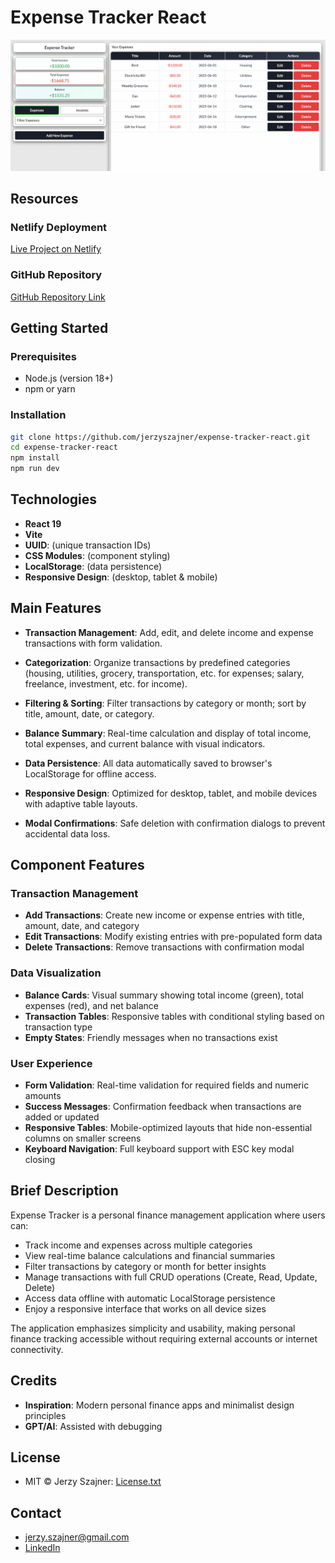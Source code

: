 # Expense Tracker React

![Expense Tracker Screenshot](docs/expense-tracker-screenshot.webp)

## Resources

### Netlify Deployment

[Live Project on Netlify](https://expense-tracker-ra.netlify.app/)

### GitHub Repository

[GitHub Repository Link](https://github.com/jerzyszajner/expense-tracker-react.git)

## Getting Started

### Prerequisites

- Node.js (version 18+)
- npm or yarn

### Installation

```bash
git clone https://github.com/jerzyszajner/expense-tracker-react.git
cd expense-tracker-react
npm install
npm run dev
```

## Technologies

- **React 19**
- **Vite**
- **UUID**: (unique transaction IDs)
- **CSS Modules**: (component styling)
- **LocalStorage**: (data persistence)
- **Responsive Design**: (desktop, tablet & mobile)

## Main Features

- **Transaction Management**: Add, edit, and delete income and expense transactions with form validation.

- **Categorization**: Organize transactions by predefined categories (housing, utilities, grocery, transportation, etc. for expenses; salary, freelance, investment, etc. for income).

- **Filtering & Sorting**: Filter transactions by category or month; sort by title, amount, date, or category.

- **Balance Summary**: Real-time calculation and display of total income, total expenses, and current balance with visual indicators.

- **Data Persistence**: All data automatically saved to browser's LocalStorage for offline access.

- **Responsive Design**: Optimized for desktop, tablet, and mobile devices with adaptive table layouts.

- **Modal Confirmations**: Safe deletion with confirmation dialogs to prevent accidental data loss.

## Component Features

### Transaction Management

- **Add Transactions**: Create new income or expense entries with title, amount, date, and category
- **Edit Transactions**: Modify existing entries with pre-populated form data
- **Delete Transactions**: Remove transactions with confirmation modal

### Data Visualization

- **Balance Cards**: Visual summary showing total income (green), total expenses (red), and net balance
- **Transaction Tables**: Responsive tables with conditional styling based on transaction type
- **Empty States**: Friendly messages when no transactions exist

### User Experience

- **Form Validation**: Real-time validation for required fields and numeric amounts
- **Success Messages**: Confirmation feedback when transactions are added or updated
- **Responsive Tables**: Mobile-optimized layouts that hide non-essential columns on smaller screens
- **Keyboard Navigation**: Full keyboard support with ESC key modal closing

## Brief Description

Expense Tracker is a personal finance management application where users can:

- Track income and expenses across multiple categories
- View real-time balance calculations and financial summaries
- Filter transactions by category or month for better insights
- Manage transactions with full CRUD operations (Create, Read, Update, Delete)
- Access data offline with automatic LocalStorage persistence
- Enjoy a responsive interface that works on all device sizes

The application emphasizes simplicity and usability, making personal finance tracking accessible without requiring external accounts or internet connectivity.

## Credits

- **Inspiration**: Modern personal finance apps and minimalist design principles
- **GPT/AI**: Assisted with debugging

## License

- MIT © Jerzy Szajner: [License.txt](License.txt)

## Contact

- [jerzy.szajner@gmail.com](mailto:jerzy.szajner@gmail.com)
- [LinkedIn](https://www.linkedin.com/in/jerzyszajner/)
